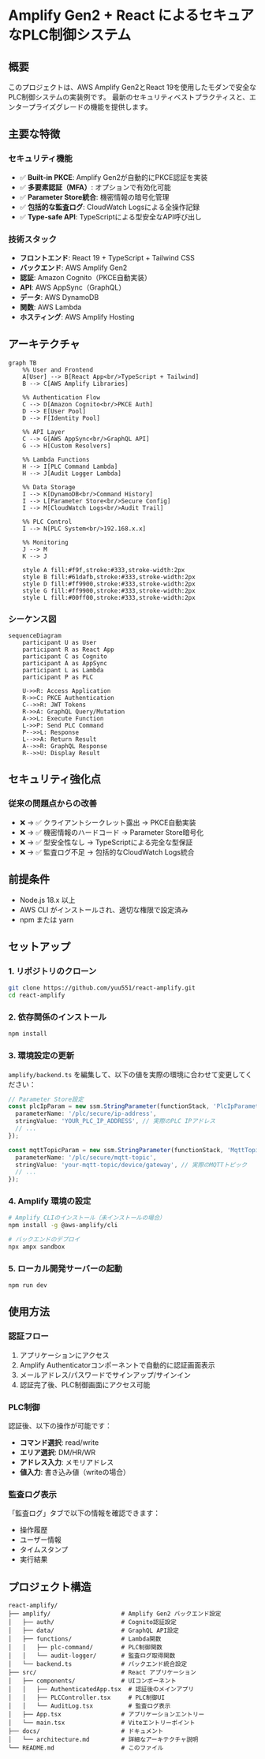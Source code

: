 # Amplify Gen2 + React によるセキュアなPLC制御システム

## 概要

このプロジェクトは、AWS Amplify Gen2とReact 19を使用したモダンで安全なPLC制御システムの実装例です。
最新のセキュリティベストプラクティスと、エンタープライズグレードの機能を提供します。

## 主要な特徴

### セキュリティ機能
- ✅ **Built-in PKCE**: Amplify Gen2が自動的にPKCE認証を実装
- ✅ **多要素認証（MFA）**: オプションで有効化可能
- ✅ **Parameter Store統合**: 機密情報の暗号化管理
- ✅ **包括的な監査ログ**: CloudWatch Logsによる全操作記録
- ✅ **Type-safe API**: TypeScriptによる型安全なAPI呼び出し

### 技術スタック
- **フロントエンド**: React 19 + TypeScript + Tailwind CSS
- **バックエンド**: AWS Amplify Gen2
- **認証**: Amazon Cognito（PKCE自動実装）
- **API**: AWS AppSync（GraphQL）
- **データ**: AWS DynamoDB
- **関数**: AWS Lambda
- **ホスティング**: AWS Amplify Hosting

## アーキテクチャ

```mermaid
graph TB
    %% User and Frontend
    A[User] --> B[React App<br/>TypeScript + Tailwind]
    B --> C[AWS Amplify Libraries]
    
    %% Authentication Flow
    C --> D[Amazon Cognito<br/>PKCE Auth]
    D --> E[User Pool]
    D --> F[Identity Pool]
    
    %% API Layer
    C --> G[AWS AppSync<br/>GraphQL API]
    G --> H[Custom Resolvers]
    
    %% Lambda Functions
    H --> I[PLC Command Lambda]
    H --> J[Audit Logger Lambda]
    
    %% Data Storage
    I --> K[DynamoDB<br/>Command History]
    I --> L[Parameter Store<br/>Secure Config]
    I --> M[CloudWatch Logs<br/>Audit Trail]
    
    %% PLC Control
    I --> N[PLC System<br/>192.168.x.x]
    
    %% Monitoring
    J --> M
    K --> J
    
    style A fill:#f9f,stroke:#333,stroke-width:2px
    style B fill:#61dafb,stroke:#333,stroke-width:2px
    style D fill:#ff9900,stroke:#333,stroke-width:2px
    style G fill:#ff9900,stroke:#333,stroke-width:2px
    style L fill:#00ff00,stroke:#333,stroke-width:2px
```

### シーケンス図

```mermaid
sequenceDiagram
    participant U as User
    participant R as React App
    participant C as Cognito
    participant A as AppSync
    participant L as Lambda
    participant P as PLC
    
    U->>R: Access Application
    R->>C: PKCE Authentication
    C-->>R: JWT Tokens
    R->>A: GraphQL Query/Mutation
    A->>L: Execute Function
    L->>P: Send PLC Command
    P-->>L: Response
    L-->>A: Return Result
    A-->>R: GraphQL Response
    R-->>U: Display Result
```

## セキュリティ強化点

### 従来の問題点からの改善
- ❌ → ✅ クライアントシークレット露出 → PKCE自動実装
- ❌ → ✅ 機密情報のハードコード → Parameter Store暗号化
- ❌ → ✅ 型安全性なし → TypeScriptによる完全な型保証
- ❌ → ✅ 監査ログ不足 → 包括的なCloudWatch Logs統合

## 前提条件

- Node.js 18.x 以上
- AWS CLI がインストールされ、適切な権限で設定済み
- npm または yarn

## セットアップ

### 1. リポジトリのクローン

```bash
git clone https://github.com/yuu551/react-amplify.git
cd react-amplify
```

### 2. 依存関係のインストール

```bash
npm install
```

### 3. 環境設定の更新

`amplify/backend.ts` を編集して、以下の値を実際の環境に合わせて変更してください：

```typescript
// Parameter Store設定
const plcIpParam = new ssm.StringParameter(functionStack, 'PlcIpParameter', {
  parameterName: '/plc/secure/ip-address',
  stringValue: 'YOUR_PLC_IP_ADDRESS', // 実際のPLC IPアドレス
  // ...
});

const mqttTopicParam = new ssm.StringParameter(functionStack, 'MqttTopicParameter', {
  parameterName: '/plc/secure/mqtt-topic',
  stringValue: 'your-mqtt-topic/device/gateway', // 実際のMQTTトピック
  // ...
});
```

### 4. Amplify 環境の設定

```bash
# Amplify CLIのインストール（未インストールの場合）
npm install -g @aws-amplify/cli

# バックエンドのデプロイ
npx ampx sandbox
```

### 5. ローカル開発サーバーの起動

```bash
npm run dev
```

## 使用方法

### 認証フロー

1. アプリケーションにアクセス
2. Amplify Authenticatorコンポーネントで自動的に認証画面表示
3. メールアドレス/パスワードでサインアップ/サインイン
4. 認証完了後、PLC制御画面にアクセス可能

### PLC制御

認証後、以下の操作が可能です：

- **コマンド選択**: read/write
- **エリア選択**: DM/HR/WR
- **アドレス入力**: メモリアドレス
- **値入力**: 書き込み値（writeの場合）

### 監査ログ表示

「監査ログ」タブで以下の情報を確認できます：
- 操作履歴
- ユーザー情報
- タイムスタンプ
- 実行結果

## プロジェクト構造

```
react-amplify/
├── amplify/                    # Amplify Gen2 バックエンド設定
│   ├── auth/                   # Cognito認証設定
│   ├── data/                   # GraphQL API設定
│   ├── functions/              # Lambda関数
│   │   ├── plc-command/        # PLC制御関数
│   │   └── audit-logger/       # 監査ログ取得関数
│   └── backend.ts              # バックエンド統合設定
├── src/                        # React アプリケーション
│   ├── components/             # UIコンポーネント
│   │   ├── AuthenticatedApp.tsx  # 認証後のメインアプリ
│   │   ├── PLCController.tsx     # PLC制御UI
│   │   └── AuditLog.tsx          # 監査ログ表示
│   ├── App.tsx                 # アプリケーションエントリー
│   └── main.tsx                # Viteエントリーポイント
├── docs/                       # ドキュメント
│   └── architecture.md         # 詳細なアーキテクチャ説明
└── README.md                   # このファイル
```
